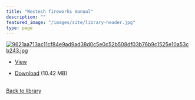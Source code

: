 ```yaml
---
title: "Westech fireworks manual"
description: ""
featured_image: "/images/site/library-header.jpg"
type: page
---
```


<a href="https://drive.google.com/uc?export=view&id=1kcNq7u54nyT3Q1ksALzS0M1VgFzQA4Cp" target="_blank">![9621aa713ac11cf84e9ad9ad38d0c5e0c52b508df03b76b9c1525e10a53cb243.jpg](/images/library/9621aa713ac11cf84e9ad9ad38d0c5e0c52b508df03b76b9c1525e10a53cb243.jpg)</a>
* <a href="https://drive.google.com/uc?export=view&id=1kcNq7u54nyT3Q1ksALzS0M1VgFzQA4Cp" target="_blank">View</a>

* [Download](https://drive.google.com/uc?export=download&id=1kcNq7u54nyT3Q1ksALzS0M1VgFzQA4Cp) (10.42 MB)

<br />[Back to library](/library/)
